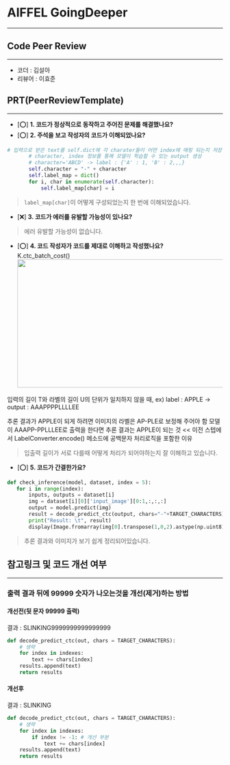 # AIFFEL GoingDeeper
----  
## **Code Peer Review**
------------------
- 코더 : 김설아
- 리뷰어 : 이효준

## **PRT(PeerReviewTemplate)**  
------------------  
- [⭕] **1. 코드가 정상적으로 동작하고 주어진 문제를 해결했나요?**
- [⭕] **2. 주석을 보고 작성자의 코드가 이해되었나요?**  
 ```python
# 입력으로 받은 text를 self.dict에 각 charater들이 어떤 index에 매핑 되는지 저장
        # character, index 정보를 통해 모델이 학습할 수 있는 output 생성
        # character='ABCD' -> label : {'A' : 1, 'B' : 2,,,}
        self.character = "-" + character
        self.label_map = dict()
        for i, char in enumerate(self.character):
            self.label_map[char] = i
 ```
 > ``label_map[char]``이 어떻게 구성되었는지 한 번에 이해되었습니다.

- [❌] **3. 코드가 에러를 유발할 가능성이 있나요?**
 > 에러 유발할 가능성이 없습니다.

- [⭕] **4. 코드 작성자가 코드를 제대로 이해하고 작성했나요?**  
K.ctc_batch_cost()  
<img src="https://camo.githubusercontent.com/1ef95f053c3f4d71fb5e2bb84e13f3db4e2f11f63d6c6e66a65e139ddd7dbbce/68747470733a2f2f696d6775722e636f6d2f7244456d504a382e706e67" width="500" height="300"></img>

입력의 길이 T와 라벨의 길이 U의 단위가 일치하지 않을 때,
ex) label : APPLE → output : AAAPPPPLLLLEE

추론 결과가 APPLE이 되게 하려면 이미지의 라벨은 AP-PLE로 보정해 주어야 함
모델이 AAAPP-PPLLLEE로 출력을 한다면 추론 결과는 APPLE이 되는 것
<< 이전 스텝에서 LabelConverter.encode() 메소드에 공백문자 처리로직을 포함한 이유
 > 입출력 길이가 서로 다를때 어떻게 처리가 되어야하는지 잘 이해하고 있습니다.

- [⭕] **5. 코드가 간결한가요?**  
 ```python
def check_inference(model, dataset, index = 5):
    for i in range(index):
        inputs, outputs = dataset[i]
        img = dataset[i][0]['input_image'][0:1,:,:,:]
        output = model.predict(img)
        result = decode_predict_ctc(output, chars="-"+TARGET_CHARACTERS)[0].replace('-','')
        print("Result: \t", result)
        display(Image.fromarray(img[0].transpose(1,0,2).astype(np.uint8)))
 ```
 > 추론 결과와 이미지가 보기 쉽게 정리되어있습니다.

## **참고링크 및 코드 개선 여부**  
------------------  
### 출력 결과 뒤에 99999 숫자가 나오는것을 개선(제거)하는 방법

#### 개선전(뒷 문자 99999 출력)
결과 : SLINKING9999999999999999
```python
def decode_predict_ctc(out, chars = TARGET_CHARACTERS):
    # 생략
    for index in indexes:
        text += chars[index]
    results.append(text)
    return results
```
#### 개선후
결과 : SLINKING
```python
def decode_predict_ctc(out, chars = TARGET_CHARACTERS):
    # 생략
    for index in indexes:
        if index != -1: # 개선 부분
            text += chars[index]
    results.append(text)
    return results
```
